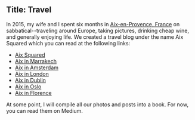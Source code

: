 Title: Travel
---

In 2015, my wife and I spent six months in [Aix-en-Provence, France](https://en.wikipedia.org/wiki/Aix-en-Provence) on sabbatical--traveling around 
Europe, taking pictures, drinking cheap wine, and generally enjoying life. We created a 
travel blog under the name Aix Squared which you can read at the following links:

- [Aix Squared](https://medium.com/aix-squared)
- [Aix in Marrakech](https://medium.com/aix-in-marrakesh)
- [Aix in Amsterdam](https://medium.com/aix-in-amsterdam)
- [Aix in London](https://medium.com/aix-in-london)
- [Aix in Dublin](https://medium.com/aix-in-dublin)
- [Aix in Oslo](https://medium.com/aix-in-oslo)
- [Aix in Florence](https://medium.com/aix-in-florence)

At some point, I will compile all our photos and posts into a book. For now, you can read them on Medium.